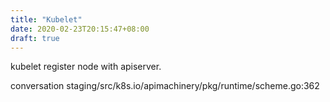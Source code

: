 ```yaml
---
title: "Kubelet"
date: 2020-02-23T20:15:47+08:00
draft: true
---
```


kubelet register node with apiserver.

conversation staging/src/k8s.io/apimachinery/pkg/runtime/scheme.go:362
